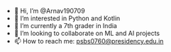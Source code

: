 - 👋 Hi, I’m @Arnav190709
- 👀 I’m interested in Python and Kotlin
- 🌱 I’m currently a 7th grader in India
- 💞️ I’m looking to collaborate on ML and AI projects
- 📫 How to reach me: psbs0760@presidency.edu.in

<!---
Arnav190709/Arnav190709 is a ✨ special ✨ repository because its `README.md` (this file) appears on your GitHub profile.
You can click the Preview link to take a look at your changes.
--->

